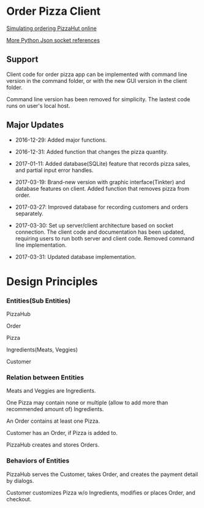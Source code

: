 
# Order Pizza Client

[Simulating ordering PizzaHut online](https://www.pizzahut.com/#/pizza/create-your-own)

[More Python Json socket references](https://github.com/chris-piekarski/python-json-socket)


## Support

Client code for order pizza app can be implemented with command line version in the command folder, or with the new GUI version in the client folder.

Command line version has been removed for simplicity. The lastest code runs on user's local host.




## Major Updates

* 2016-12-29: Added major functions.

* 2016-12-31: Added function that changes the pizza quantity. 

* 2017-01-11: Added database(SQLite) feature that records pizza sales, and partial input error handles.

* 2017-03-19: Brand-new version with graphic interface(Tinkter) and database features on client. Added function that removes pizza from order.

* 2017-03-27: Improved database for recording customers and orders separately. 

* 2017-03-30: Set up server/client architecture based on socket connection. The client code and documentation has been updated, requiring users to run both server and client code. Removed command line implementation.

* 2017-03-31: Updated database implementation.

# Design Principles

### Entities(Sub Entities)

PizzaHub

Order

Pizza

Ingredients(Meats, Veggies)

Customer

### Relation between Entities

Meats and Veggies are Ingredients.

One Pizza may contain none or multiple (allow to add more than recommended amount of) Ingredients.

An Order contains at least one Pizza.

Customer has an Order, if Pizza is added to.

PizzaHub creates and stores Orders.

### Behaviors of Entities

PizzaHub serves the Customer, takes Order, and creates the payment detail by dialogs.

Customer customizes Pizza w/o Ingredients, modifies or places Order, and checkout.



